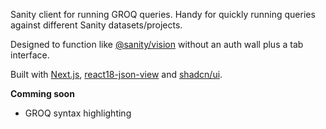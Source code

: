 Sanity client for running GROQ queries.  Handy for quickly running queries against different Sanity datasets/projects.

Designed to function like [@sanity/vision](https://www.npmjs.com/package/@sanity/vision) without an auth wall plus a tab interface. 

Built with [Next.js](https://nextjs.org/), [react18-json-view](https://www.npmjs.com/package/react18-json-view) and [shadcn/ui](https://ui.shadcn.com/).

**Comming soon**
- GROQ syntax highlighting
